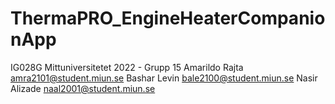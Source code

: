 # ThermaPRO_EngineHeaterCompanionApp

IG028G Mittuniversitetet 2022 - Grupp 15
Amarildo Rajta      amra2101@student.miun.se
Bashar Levin        bale2100@student.miun.se
Nasir Alizade       naal2001@student.miun.se
